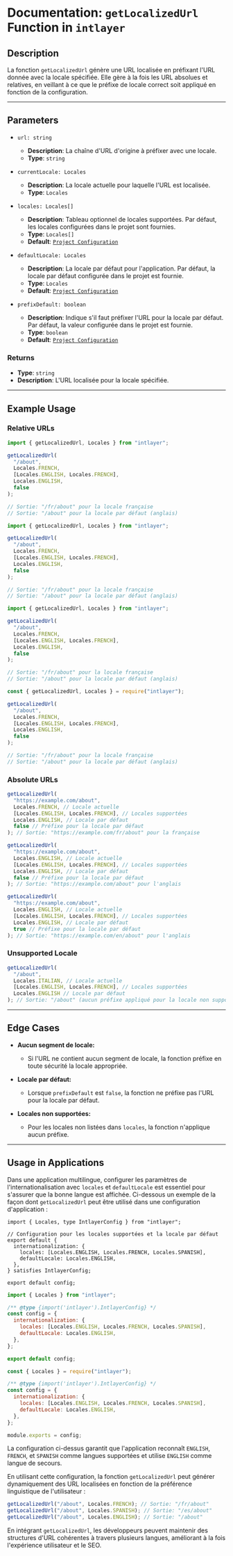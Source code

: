 # Documentation: `getLocalizedUrl` Function in `intlayer`

## Description

La fonction `getLocalizedUrl` génère une URL localisée en préfixant l'URL donnée avec la locale spécifiée. Elle gère à la fois les URL absolues et relatives, en veillant à ce que le préfixe de locale correct soit appliqué en fonction de la configuration.

---

## Parameters

- `url: string`

  - **Description**: La chaîne d'URL d'origine à préfixer avec une locale.
  - **Type**: `string`

- `currentLocale: Locales`

  - **Description**: La locale actuelle pour laquelle l'URL est localisée.
  - **Type**: `Locales`

- `locales: Locales[]`

  - **Description**: Tableau optionnel de locales supportées. Par défaut, les locales configurées dans le projet sont fournies.
  - **Type**: `Locales[]`
  - **Default**: [`Project Configuration`](https://github.com/aymericzip/intlayer/blob/main/docs/fr/configuration.md#middleware)

- `defaultLocale: Locales`

  - **Description**: La locale par défaut pour l'application. Par défaut, la locale par défaut configurée dans le projet est fournie.
  - **Type**: `Locales`
  - **Default**: [`Project Configuration`](https://github.com/aymericzip/intlayer/blob/main/docs/fr/configuration.md#middleware)

- `prefixDefault: boolean`
  - **Description**: Indique s'il faut préfixer l'URL pour la locale par défaut. Par défaut, la valeur configurée dans le projet est fournie.
  - **Type**: `boolean`
  - **Default**: [`Project Configuration`](https://github.com/aymericzip/intlayer/blob/main/docs/fr/configuration.md#middleware)

### Returns

- **Type**: `string`
- **Description**: L'URL localisée pour la locale spécifiée.

---

## Example Usage

### Relative URLs

```typescript codeFormat="typescript"
import { getLocalizedUrl, Locales } from "intlayer";

getLocalizedUrl(
  "/about",
  Locales.FRENCH,
  [Locales.ENGLISH, Locales.FRENCH],
  Locales.ENGLISH,
  false
);

// Sortie: "/fr/about" pour la locale française
// Sortie: "/about" pour la locale par défaut (anglais)
```

```javascript codeFormat="esm"
import { getLocalizedUrl, Locales } from "intlayer";

getLocalizedUrl(
  "/about",
  Locales.FRENCH,
  [Locales.ENGLISH, Locales.FRENCH],
  Locales.ENGLISH,
  false
);

// Sortie: "/fr/about" pour la locale française
// Sortie: "/about" pour la locale par défaut (anglais)
```

```javascript codeFormat="esm"
import { getLocalizedUrl, Locales } from "intlayer";

getLocalizedUrl(
  "/about",
  Locales.FRENCH,
  [Locales.ENGLISH, Locales.FRENCH],
  Locales.ENGLISH,
  false
);

// Sortie: "/fr/about" pour la locale française
// Sortie: "/about" pour la locale par défaut (anglais)
```

```javascript codeFormat="commonjs"
const { getLocalizedUrl, Locales } = require("intlayer");

getLocalizedUrl(
  "/about",
  Locales.FRENCH,
  [Locales.ENGLISH, Locales.FRENCH],
  Locales.ENGLISH,
  false
);

// Sortie: "/fr/about" pour la locale française
// Sortie: "/about" pour la locale par défaut (anglais)
```

### Absolute URLs

```typescript
getLocalizedUrl(
  "https://example.com/about",
  Locales.FRENCH, // Locale actuelle
  [Locales.ENGLISH, Locales.FRENCH], // Locales supportées
  Locales.ENGLISH, // Locale par défaut
  false // Préfixe pour la locale par défaut
); // Sortie: "https://example.com/fr/about" pour la française

getLocalizedUrl(
  "https://example.com/about",
  Locales.ENGLISH, // Locale actuelle
  [Locales.ENGLISH, Locales.FRENCH], // Locales supportées
  Locales.ENGLISH, // Locale par défaut
  false // Préfixe pour la locale par défaut
); // Sortie: "https://example.com/about" pour l'anglais

getLocalizedUrl(
  "https://example.com/about",
  Locales.ENGLISH, // Locale actuelle
  [Locales.ENGLISH, Locales.FRENCH], // Locales supportées
  Locales.ENGLISH, // Locale par défaut
  true // Préfixe pour la locale par défaut
); // Sortie: "https://example.com/en/about" pour l'anglais
```

### Unsupported Locale

```typescript
getLocalizedUrl(
  "/about",
  Locales.ITALIAN, // Locale actuelle
  [Locales.ENGLISH, Locales.FRENCH], // Locales supportées
  Locales.ENGLISH // Locale par défaut
); // Sortie: "/about" (aucun préfixe appliqué pour la locale non supportée)
```

---

## Edge Cases

- **Aucun segment de locale:**

  - Si l'URL ne contient aucun segment de locale, la fonction préfixe en toute sécurité la locale appropriée.

- **Locale par défaut:**

  - Lorsque `prefixDefault` est `false`, la fonction ne préfixe pas l'URL pour la locale par défaut.

- **Locales non supportées:**
  - Pour les locales non listées dans `locales`, la fonction n'applique aucun préfixe.

---

## Usage in Applications

Dans une application multilingue, configurer les paramètres de l'internationalisation avec `locales` et `defaultLocale` est essentiel pour s'assurer que la bonne langue est affichée. Ci-dessous un exemple de la façon dont `getLocalizedUrl` peut être utilisé dans une configuration d'application :

```tsx codeFormat="typescript"
import { Locales, type IntlayerConfig } from "intlayer";

// Configuration pour les locales supportées et la locale par défaut
export default {
  internationalization: {
    locales: [Locales.ENGLISH, Locales.FRENCH, Locales.SPANISH],
    defaultLocale: Locales.ENGLISH,
  },
} satisfies IntlayerConfig;

export default config;
```

```javascript codeFormat="esm"
import { Locales } from "intlayer";

/** @type {import('intlayer').IntlayerConfig} */
const config = {
  internationalization: {
    locales: [Locales.ENGLISH, Locales.FRENCH, Locales.SPANISH],
    defaultLocale: Locales.ENGLISH,
  },
};

export default config;
```

```javascript codeFormat="commonjs"
const { Locales } = require("intlayer");

/** @type {import('intlayer').IntlayerConfig} */
const config = {
  internationalization: {
    locales: [Locales.ENGLISH, Locales.FRENCH, Locales.SPANISH],
    defaultLocale: Locales.ENGLISH,
  },
};

module.exports = config;
```

La configuration ci-dessus garantit que l'application reconnaît `ENGLISH`, `FRENCH`, et `SPANISH` comme langues supportées et utilise `ENGLISH` comme langue de secours.

En utilisant cette configuration, la fonction `getLocalizedUrl` peut générer dynamiquement des URL localisées en fonction de la préférence linguistique de l'utilisateur :

```typescript
getLocalizedUrl("/about", Locales.FRENCH); // Sortie: "/fr/about"
getLocalizedUrl("/about", Locales.SPANISH); // Sortie: "/es/about"
getLocalizedUrl("/about", Locales.ENGLISH); // Sortie: "/about"
```

En intégrant `getLocalizedUrl`, les développeurs peuvent maintenir des structures d'URL cohérentes à travers plusieurs langues, améliorant à la fois l'expérience utilisateur et le SEO.
